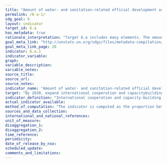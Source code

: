 ```yaml
---
title: "Amount of water- and sanitation-related official development assistance that is part of a government-coordinated spending plan"
permalink: /6-a-1/
sdg_goal: 6
layout: indicator
target_id: 6.a
has_metadata: true
rationale_interpretation: "Target 6.a includes many elements. The amount of water and sanitation-related Official Development Assistance (ODA) is a quantifiable measurement as a proxy for \"international cooperation and capacity development support\" in financial terms, because this data are readily available from the Creditor Reporting System (CRS) of the Organisation for Economic Co-operation and Development (OECD). \nIt is essential to be able to assess ODA in proportion with information about the government coordinated spending plan in proportion of ODA to gain a better understanding of how much countries depend/rely on ODA and highlighting countries total water and sanitation budgets over time."
goal_meta_link: "http://unstats.un.org/sdgs/files/metadata-compilation/Metadata-Goal-6.pdf"
goal_meta_link_page: 28
indicator: 6.a.1
indicator_variable: 
graph: 
variable_description: 
variable_notes: 
source_title: 
source_url: 
source_notes: 
indicator_name: "Amount of water- and sanitation-related official development assistance that is part of a government-coordinated spending plan"
target: "By 2030, expand international cooperation and capacitybuilding support to developing countries in water- and sanitation-related activities and programmes, including water harvesting, desalination, water efficiency, wastewater treatment, recycling and reuse technologies."
indicator_definition: "International cooperation and capacity-building support implies aid (most of it quantifiable) in the form of grants or loans by external support agencies. The amount of water and sanitation-related Official Development Assistance (ODA) can be used as a proxy for this, captured by the Creditor Reporting System (CRS) of the Organisation for Economic Co-operation and Development (OECD). Realising that the role of ODA in international cooperation is evolving and that a broad range of stakeholders is involved in \"international cooperation and capacity development support\", it is envisaged that this indicator will evolve and will be further qualified during the SDG period. \nUN-Water is working together with OECD to align the proposed indicator and methodology with OECD work. \nOfficial Development Assistance (ODA) is defined as flows of official financing administered with the promotion of the economic development and welfare of developing countries as the main objective, and which are concessional in character with a grant element of at least 25 per cent (using a fixed 10 per cent rate of discount). By convention, ODA flows comprise contributions of donor government agencies, at all levels, to developing countries (\"bilateral ODA\") and to multilateral institutions. ODA receipts comprise disbursements by bilateral donors and multilateral institutions. Lending by export credit agencies'with the pure purpose of export promotion'is excluded (OECD source IMF 2003). \nA government coordinated spending plan is defined as a financing plan/budget for the water and sanitation sector, clearly assessing the available sources of finance and strategies for financing future needs."
actual_indicator_available: 
method_of_computation: "The indicator is computed as the proportion between the amount of water and sanitation related Official Development Assistance a government receives, and the total amount budgeted for water and sanitation in a government coordinated spending plan."
sources_and_data_collection: 
international_and_national_references: 
unit_of_measure: 
disaggregation_1: 
disaggregation_2: 
time_reference: 
periodicity: 
date_of_release_by_nso: 
scheduled_update: 
comments_and_limitations: 
---
```


